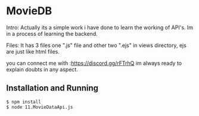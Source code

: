 # MovieDB

Intro: Actually its a simple work i have done to learn the working of API's. Im in a process of learning the backend.



Files: It has 3 files one ".js" file and other two ".ejs"  in views directory, ejs are just like html files.

you can connect me with :https://discord.gg/rFTrhQ 
im always ready to explain doubts in any aspect.


## Installation and Running

```shell
$ npm install
$ node 11.MovieDataApi.js
```
